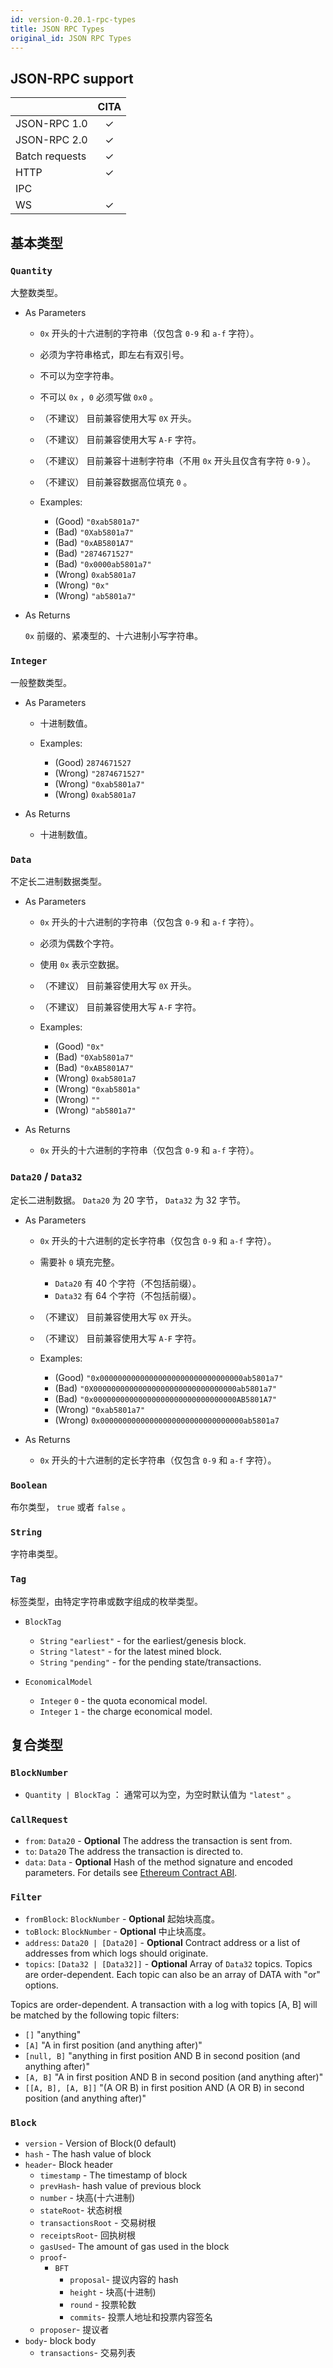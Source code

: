 ```yaml
---
id: version-0.20.1-rpc-types
title: JSON RPC Types
original_id: JSON RPC Types
---
```

## JSON-RPC support

|                |   CITA   |
| -------------- |:--------:|
| JSON-RPC 1.0   | &#x2713; |
| JSON-RPC 2.0   | &#x2713; |
| Batch requests | &#x2713; |
| HTTP           | &#x2713; |
| IPC            |          |
| WS             | &#x2713; |

## 基本类型

### `Quantity`

大整数类型。

- As Parameters
  
  - `0x` 开头的十六进制的字符串（仅包含 `0-9` 和 `a-f` 字符）。
  - 必须为字符串格式，即左右有双引号。
  - 不可以为空字符串。
  - 不可以 `0x` ，`0` 必须写做 `0x0` 。
  - （不建议） 目前兼容使用大写 `0X` 开头。
  - （不建议） 目前兼容使用大写 `A-F` 字符。
  - （不建议） 目前兼容十进制字符串（不用 `0x` 开头且仅含有字符 `0-9` ）。
  - （不建议） 目前兼容数据高位填充 `0` 。
  
  - Examples:
    
    - (Good) `"0xab5801a7"`
    - (Bad) `"0Xab5801a7"`
    - (Bad) `"0xAB5801A7"`
    - (Bad) `"2874671527"`
    - (Bad) `"0x0000ab5801a7"`
    - (Wrong) `0xab5801a7`
    - (Wrong) `"0x"`
    - (Wrong) `"ab5801a7"`

- As Returns
  
  `0x` 前缀的、紧凑型的、十六进制小写字符串。

### `Integer`

一般整数类型。

- As Parameters
  
  - 十进制数值。
  
  - Examples:
    
    - (Good) `2874671527`
    - (Wrong) `"2874671527"`
    - (Wrong) `"0xab5801a7"`
    - (Wrong) `0xab5801a7`

- As Returns
  
  - 十进制数值。

### `Data`

不定长二进制数据类型。

- As Parameters
  
  - `0x` 开头的十六进制的字符串（仅包含 `0-9` 和 `a-f` 字符）。
  - 必须为偶数个字符。
  - 使用 `0x` 表示空数据。
  - （不建议） 目前兼容使用大写 `0X` 开头。
  - （不建议） 目前兼容使用大写 `A-F` 字符。
  
  - Examples:
    
    - (Good) `"0x"`
    - (Bad) `"0Xab5801a7"`
    - (Bad) `"0xAB5801A7"`
    - (Wrong) `0xab5801a7`
    - (Wrong) `"0xab5801a"`
    - (Wrong) `""`
    - (Wrong) `"ab5801a7"`

- As Returns
  
  - `0x` 开头的十六进制的字符串（仅包含 `0-9` 和 `a-f` 字符）。

### `Data20` / `Data32`

定长二进制数据。 `Data20` 为 20 字节， `Data32` 为 32 字节。

- As Parameters
  
  - `0x` 开头的十六进制的定长字符串（仅包含 `0-9` 和 `a-f` 字符）。
  - 需要补 `0` 填充完整。 
    - `Data20` 有 40 个字符（不包括前缀）。
    - `Data32` 有 64 个字符（不包括前缀）。
  - （不建议） 目前兼容使用大写 `0X` 开头。
  - （不建议） 目前兼容使用大写 `A-F` 字符。
  
  - Examples:
    
    - (Good) `"0x00000000000000000000000000000000ab5801a7"`
    - (Bad) `"0X00000000000000000000000000000000ab5801a7"`
    - (Bad) `"0x00000000000000000000000000000000AB5801A7"`
    - (Wrong) `"0xab5801a7"`
    - (Wrong) `0x00000000000000000000000000000000ab5801a7`

- As Returns
  
  - `0x` 开头的十六进制的定长字符串（仅包含 `0-9` 和 `a-f` 字符）。

### `Boolean`

布尔类型， `true` 或者 `false` 。

### `String`

字符串类型。

### `Tag`

标签类型，由特定字符串或数字组成的枚举类型。

- `BlockTag`
  
  - `String` `"earliest"` - for the earliest/genesis block.
  - `String` `"latest"` - for the latest mined block.
  - `String` `"pending"` - for the pending state/transactions.

- `EconomicalModel`
  
  - `Integer` `0` - the quota economical model.
  - `Integer` `1` - the charge economical model.

## 复合类型

### `BlockNumber`

- `Quantity | BlockTag` ： 通常可以为空，为空时默认值为 `"latest"` 。

### `CallRequest`

- `from`: `Data20` - **Optional** The address the transaction is sent from.
- `to`: `Data20` The address the transaction is directed to.
- `data`: `Data` - **Optional** Hash of the method signature and encoded parameters. For details see [Ethereum Contract ABI](https://github.com/ethereum/wiki/wiki/Ethereum-Contract-ABI).

### `Filter`

- `fromBlock`: `BlockNumber` - **Optional** 起始块高度。
- `toBlock`: `BlockNumber` - **Optional** 中止块高度。
- `address`: `Data20 | [Data20]` - **Optional** Contract address or a list of addresses from which logs should originate.
- `topics`: `[Data32 | [Data32]]` - **Optional** Array of `Data32` topics. Topics are order-dependent. Each topic can also be an array of DATA with "or" options.

Topics are order-dependent. A transaction with a log with topics [A, B] will be matched by the following topic filters:

- `[]` "anything"
- `[A]` "A in first position (and anything after)"
- `[null, B]` "anything in first position AND B in second position (and anything after)"
- `[A, B]` "A in first position AND B in second position (and anything after)"
- `[[A, B], [A, B]]` "(A OR B) in first position AND (A OR B) in second position (and anything after)"

### `Block`

- `version` - Version of Block(0 default)
- `hash` - The hash value of block
- `header`- Block header 
  - `timestamp` - The timestamp of block
  - `prevHash`- hash value of previous block
  - `number` - 块高(十六进制)
  - `stateRoot`- 状态树根
  - `transactionsRoot` - 交易树根
  - `receiptsRoot`- 回执树根
  - `gasUsed`- The amount of gas used in the block
  - `proof`- 
    - `BFT` 
      - `proposal`- 提议内容的 hash
      - `height` - 块高(十进制)
      - `round` - 投票轮数
      - `commits`- 投票人地址和投票内容签名
  - `proposer`- 提议者
- `body`- block body 
  - `transactions`- 交易列表